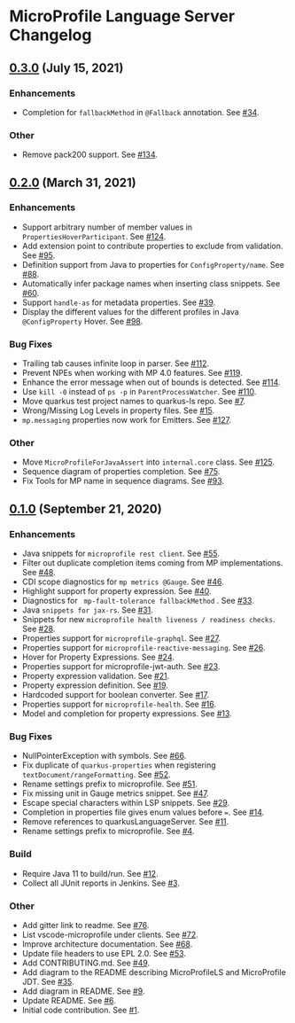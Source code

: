 # MicroProfile Language Server Changelog

## [0.3.0](https://github.com/eclipse/lsp4mp/milestone/3?closed=1) (July 15, 2021)

### Enhancements

 * Completion for `fallbackMethod` in `@Fallback` annotation. See [#34](https://github.com/eclipse/lsp4mp/issues/34).

### Other

 * Remove pack200 support. See [#134](https://github.com/eclipse/lsp4mp/pull/134).

## [0.2.0](https://github.com/eclipse/lsp4mp/milestone/2?closed=1) (March 31, 2021)

### Enhancements

 * Support arbitrary number of member values in `PropertiesHoverParticipant`. See [#124](https://github.com/eclipse/lsp4mp/pull/124).
 * Add extension point to contribute properties to exclude from validation. See [#95](https://github.com/eclipse/lsp4mp/issues/95).
 * Definition support from Java to properties for `ConfigProperty/name`. See [#88](https://github.com/eclipse/lsp4mp/issues/88).
 * Automatically infer package names when inserting class snippets. See [#60](https://github.com/eclipse/lsp4mp/issues/60).
 * Support `handle-as` for metadata properties. See [#39](https://github.com/eclipse/lsp4mp/issues/39).
 * Display the different values for the different profiles in Java `@ConfigProperty` Hover. See [#98](https://github.com/eclipse/lsp4mp/issues/98).

### Bug Fixes

 * Trailing tab causes infinite loop in parser. See [#112](https://github.com/eclipse/lsp4mp/issues/112).
 * Prevent NPEs when working with MP 4.0 features. See [#119](https://github.com/eclipse/lsp4mp/issues/119).
 * Enhance the error message when out of bounds is detected. See [#114](https://github.com/eclipse/lsp4mp/pull/114).
 * Use `kill -0` instead of `ps -p` in `ParentProcessWatcher`. See [#110](https://github.com/eclipse/lsp4mp/issues/110).
 * Move quarkus test project names to quarkus-ls repo. See [#7](https://github.com/eclipse/lsp4mp/issues/7).
 * Wrong/Missing Log Levels in property files. See [#15](https://github.com/eclipse/lsp4mp/pull/105).
 * `mp.messaging` properties now work for Emitters. See [#127](https://github.com/eclipse/lsp4mp/pull/127).

### Other

 * Move `MicroProfileForJavaAssert` into `internal.core` class. See [#125](https://github.com/eclipse/lsp4mp/pull/125).
 * Sequence diagram of properties completion. See [#75](https://github.com/eclipse/lsp4mp/issues/75).
 * Fix Tools for MP name in sequence diagrams. See [#93](https://github.com/eclipse/lsp4mp/pull/93).

## [0.1.0](https://github.com/eclipse/lsp4mp/milestone/1?closed=1) (September 21, 2020)

### Enhancements

 * Java snippets for `microprofile rest client`. See [#55](https://github.com/eclipse/lsp4mp/issues/55).
 * Filter out duplicate completion items coming from MP implementations. See [#48](https://github.com/eclipse/lsp4mp/issues/48).
 * CDI scope diagnostics for `mp metrics @Gauge`. See [#46](https://github.com/eclipse/lsp4mp/issues/46).
 * Highlight support for property expression. See [#40](https://github.com/eclipse/lsp4mp/issues/40).
 * Diagnostics for ` mp-fault-tolerance fallbackMethod` . See [#33](https://github.com/eclipse/lsp4mp/issues/33).
 * Java `snippets for jax-rs`. See [#31](https://github.com/eclipse/lsp4mp/issues/31).
 * Snippets for new `microprofile health liveness / readiness checks`. See [#28](https://github.com/eclipse/lsp4mp/issues/28).
 * Properties support for `microprofile-graphql`. See [#27](https://github.com/eclipse/lsp4mp/issues/27).
 * Properties support for `microprofile-reactive-messaging`. See [#26](https://github.com/eclipse/lsp4mp/issues/26).
 * Hover for Property Expressions. See [#24](https://github.com/eclipse/lsp4mp/issues/24).
 * Properties support for microprofile-jwt-auth. See [#23](https://github.com/eclipse/lsp4mp/issues/23).
 * Property expression validation. See [#21](https://github.com/eclipse/lsp4mp/pull/21).
 * Property expression definition. See [#19](https://github.com/eclipse/lsp4mp/pull/19).
 * Hardcoded support for boolean converter. See [#17](https://github.com/eclipse/lsp4mp/pull/17).
 * Properties support for `microprofile-health`. See [#16](https://github.com/eclipse/lsp4mp/issues/16).
 * Model and completion for property expressions. See [#13](https://github.com/eclipse/lsp4mp/pull/13).

### Bug Fixes

 * NullPointerException with symbols. See [#66](https://github.com/eclipse/lsp4mp/issues/66).
 * Fix duplicate of `quarkus-properties` when registering `textDocument/rangeFormatting`. See [#52](https://github.com/eclipse/lsp4mp/pull/52).
 * Rename settings prefix to microprofile. See [#51](https://github.com/eclipse/lsp4mp/pull/51).
 * Fix missing unit in Gauge metrics snippet. See [#47](https://github.com/eclipse/lsp4mp/pull/47).
 * Escape special characters within LSP snippets. See [#29](https://github.com/eclipse/lsp4mp/pull/29).
 * Completion in properties file gives enum values before `=`. See [#14](https://github.com/eclipse/lsp4mp/issues/14).
 * Remove references to quarkusLanguageServer. See [#11](https://github.com/eclipse/lsp4mp/pull/11).
 * Rename settings prefix to microprofile. See [#4](https://github.com/eclipse/lsp4mp/pull/4).

### Build

 * Require Java 11 to build/run. See [#12](https://github.com/eclipse/lsp4mp/issues/12).
 * Collect all JUnit reports in Jenkins. See [#3](https://github.com/eclipse/lsp4mp/pull/3).

### Other

 * Add gitter link to readme. See [#76](https://github.com/eclipse/lsp4mp/pull/76).
 * List vscode-microprofile under clients. See [#72](https://github.com/eclipse/lsp4mp/pull/72).
 * Improve architecture documentation. See [#68](https://github.com/eclipse/lsp4mp/issues/68).
 * Update file headers to use EPL 2.0. See [#53](https://github.com/eclipse/lsp4mp/issues/53).
 * Add CONTRIBUTING.md. See [#49](https://github.com/eclipse/lsp4mp/pull/49).
 * Add diagram to the README describing MicroProfileLS and MicroProfile JDT. See [#35](https://github.com/eclipse/lsp4mp/pull/35).
 * Add diagram in README. See [#9](https://github.com/eclipse/lsp4mp/issues/9).
 * Update README. See [#6](https://github.com/eclipse/lsp4mp/pull/6).
 * Initial code contribution. See [#1](https://github.com/eclipse/lsp4mp/pull/1).
